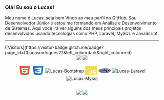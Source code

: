 ### Olá! Eu sou o Lucas!

Meu nome é Lucas, seja bem Vindo ao meu perfil no GitHub. Sou Desenvolvedor Júnior e estou me formando em Análise e Desenvolvimento de Sistemas. Aqui você irá ver algums dos meus principais projetos desenvolvidos usando tecnologias como PHP, Laravel, MySQL e JavaScript.
<hr>
 ![Visitors](https://visitor-badge.glitch.me/badge?page_id=CLucasrodrigues22&left_color=dark&right_color=red)
</hr>
<div align="center">
  
  <img height="180em" src="https://github-readme-stats.vercel.app/api?username=CLucasrodrigues22&show_icons=true&theme=dracula&include_all_commits=true&count_private=true"/>
  <img height="180em" src="https://github-readme-stats.vercel.app/api/top-langs/?username=CLucasrodrigues22&layout=compact&langs_count=10&theme=dark"/>
 
  <div style="display: inline_block"><br>
  <img align="center" alt="Lucas-HTML" height="30" width="40" src="https://raw.githubusercontent.com/devicons/devicon/master/icons/html5/html5-original.svg">
  <img align="center" alt="Lucas-CSS" height="30" width="40" src="https://raw.githubusercontent.com/devicons/devicon/master/icons/css3/css3-original.svg">
  <img align="center" alt="Lucas-Bootstrap" height="30" widtf="40" src="https://cdn.jsdelivr.net/gh/devicons/devicon/icons/bootstrap/bootstrap-plain.svg">
  <img align="center" alt="Lucas-Js" height="30" width="40" src="https://raw.githubusercontent.com/devicons/devicon/master/icons/javascript/javascript-plain.svg">
  <img align="center" alt="Lucas-Php" height="30" width="40" src="https://raw.githubusercontent.com/devicons/devicon/master/icons/php/php-original.svg">
  <img align="center" alt="Lucas-Laravel" height="30" width="40" src="https://cdn.jsdelivr.net/gh/devicons/devicon/icons/laravel/laravel-plain.svg">
  <img align="center" alt="Lucas-Mysql" height="30" widtf="40" src="https://cdn.jsdelivr.net/gh/devicons/devicon/icons/mysql/mysql-original.svg">
</div>
 
 ##
 
 <div>
  <a href = "mailto:c.lucasrodrigues22@gmail.com"><img src="https://img.shields.io/badge/Gmail-D14836?style=for-the-badge&logo=gmail&logoColor=white" target="_blank"></a>
  <a href="https://www.linkedin.com/in/lucas-rodrigues-cardoso-a0929316a/" target="_blank"><img src="https://img.shields.io/badge/-LinkedIn-%230077B5?style=for-the-badge&logo=linkedin&logoColor=white" target="_blank"></a>  
</div>
